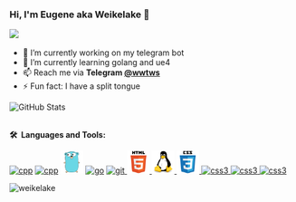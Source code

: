 
### Hi, I'm Eugene aka Weikelake 👋
<p align="left"> <img src="https://komarev.com/ghpvc/?username=weikelake&label=Profile%20views&color=0e75b6&style=plastic" </p>

- 🔭 I’m currently working on my telegram bot
- 🌱 I’m currently learning golang and ue4
- 📫 Reach me via **Telegram [@wwtws](https://t.me/wwtws)**
- ⚡ Fun fact: I have a split tongue
  
![GitHub Stats](https://github-readme-stats.vercel.app/api?username=weikelake&theme=radical)

  <br/>
  <b>🛠️&nbsp;&nbsp;Languages&nbsp;and&nbsp;Tools:</b>
  <br/>
    <p align="left"> <a href="https://isocpp.org/" target="_blank"><img src="https://cdn.jsdelivr.net/gh/devicons/devicon/icons/cplusplus/cplusplus-original.svg" alt="cpp" width="40" height="40"/></a> <a href="https://docs.microsoft.com/en-us/dotnet/csharp/" target="_blank"><img src="https://cdn.jsdelivr.net/gh/devicons/devicon/icons/csharp/csharp-original.svg" alt="cpp" width="40" height="40"/></a> <a href="https://go.dev" target="_blank"><img src="https://raw.githubusercontent.com/devicons/devicon/master/icons/go/go-original.svg" alt="go" width="40" height="40"/></a>
    <a href="https://www.javascript.com/" target="_blank"> <img src="https://cdn.jsdelivr.net/gh/devicons/devicon/icons/javascript/javascript-original.svg" alt="go" width="40" height="40"/></a>
    <a href="https://git-scm.com/" target="_blank"> <img src="https://www.vectorlogo.zone/logos/git-scm/git-scm-icon.svg" alt="git" width="40" height="40"/> </a>
    <a href="https://html.com/html5/" target="_blank"> <img src="https://raw.githubusercontent.com/devicons/devicon/master/icons/html5/html5-original-wordmark.svg" alt="html5" width="40" height="40"/> </a> <a href="https://www.linux.org/" target="_blank"> <img src="https://raw.githubusercontent.com/devicons/devicon/master/icons/linux/linux-original.svg" alt="linux" width="40" height="40"/> </a>
    <a href="https://www.w3.org/Style/CSS/" target="_blank"> <img src="https://raw.githubusercontent.com/devicons/devicon/master/icons/css3/css3-original-wordmark.svg" alt="css3" width="40" height="40"/> </a>
      <a href="https://www.qt.io/" target="_blank"> <img src="https://cdn.jsdelivr.net/gh/devicons/devicon/icons/qt/qt-original.svg" alt="css3" width="40" height="40"/> </a>
      <a href="https://visualstudio.microsoft.com" target="_blank"> <img src="https://cdn.jsdelivr.net/gh/devicons/devicon/icons/visualstudio/visualstudio-plain.svg" alt="css3" width="40" height="40"/> </a>
      <a href="https://unity.com" target="_blank"> <img src="https://cdn.jsdelivr.net/gh/devicons/devicon/icons/unity/unity-original.svg" alt="css3" width="40" height="40"/> </a> 
   </p>
   
 <p><img align="left" src="https://github-readme-stats.vercel.app/api/top-langs?username=weikelake&show_icons=true&theme=tokyonight&locale=en&layout=compact" alt="weikelake" /></p>
